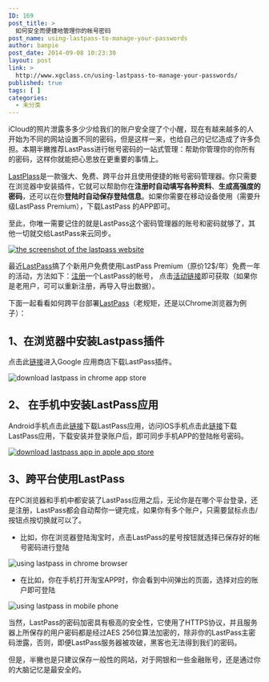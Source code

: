 ```yaml
---
ID: 169
post_title: >
  如何安全而便捷地管理你的帐号密码
post_name: using-lastpass-to-manage-your-passwords
author: banpie
post_date: 2014-09-08 10:23:30
layout: post
link: >
  http://www.xgclass.cn/using-lastpass-to-manage-your-passwords/
published: true
tags: [ ]
categories:
  - 未分类
---
```

iCloud的照片泄露多多少少给我们的账户安全提了个小醒，现在有越来越多的人开始为不同的网站设置不同的密码，但是这样一来，也给自己的记忆造成了许多负担。本期半撇推荐LastPass进行帐号密码的一站式管理：帮助你管理你的你所有的密码，这样你就能把心思放在更重要的事情上。

[LastPlass][1]是一款强大、免费、跨平台并且使用便捷的帐号密码管理器。你只需要在浏览器中安装插件，它就可以帮助你在**注册时自动填写各种资料**、**生成高强度的密码**，还可以在你**登陆时自动保存登陆信息**。如果你需要在移动设备使用（需要升级LastPass Premium），下载LastPass 的APP即可。

至此，你唯一需要记住的就是LastPass这个密码管理器的账号和密码就够了，其他一切就交给LastPass来云同步。

[![the screenshot of the lastpass website][2]][3]

最近[LastPass][1]搞了个新用户免费使用LastPass Premium（原价12$/年）免费一年的活动，方法如下：[注册][4]一个LastPass的帐号， 点击[活动链接][5]即可获取（如果你是老用户，可可以重新注册，再导入导出数据）。

下面一起看看如何跨平台部署[LastPass][1]（老规矩，还是以Chrome浏览器为例子）：

## 1、在浏览器中安装Lastpass插件

点击此[链接][6]进入Google 应用商店下载LastPass插件。

![download lastpass in chrome app store][7]

## 2、 在手机中安装LastPass应用

Android手机点击此[链接][8]下载LastPass应用，访问IOS手机点击此[链接][9]下载LastPass应用，下载安装并登录账户后，即可同步手机APP的登陆帐号密码。

[![download lastpass app in apple app store][10]][11]

## 3、跨平台使用LastPass

在PC浏览器和手机中都安装了LastPass应用之后，无论你是在哪个平台登录，还是注册，LastPass都会自动帮你一键完成，如果你有多个账户，只需要鼠标点击/按钮点按切换就可以了。

*   比如，你在浏览器登陆淘宝时，点击LastPass的星号按钮就选择已保存好的帐号密码进行登陆

![using lastpass in chrome browser][12]

*   在比如，你在手机打开淘宝APP时，你会看到中间弹出的页面，选择对应的账户即可登陆

![using lastpass in mobile phone][13]

当然，LastPass的密码加密具有极高的安全性，它使用了HTTPS协议，并且服务器上所保存的用户密码都是经过AES 256位算法加密的，除非你的LastPass主密码泄露，否则，即便LastPass服务器被攻破，黑客也无法得到我们的密码。

但是，半撇也是只建议保存一般性的网站，对于网银和一些金融账号，还是通过你的大脑记忆是最安全的。

 [1]: https://lastpass.com/
 [2]: http://7arnhx.com1.z0.glb.clouddn.com/wp-content/uploads/2014/09/the-screenshot-of-the-lastpass-website-600x304.jpg
 [3]: http://7arnhx.com1.z0.glb.clouddn.com/wp-content/uploads/2014/09/the-screenshot-of-the-lastpass-website.jpg
 [4]: https://lastpass.com/create_account.php?fromloginpage=1
 [5]: https://lastpass.com/promo.php?n=AppSumo&h=5395864c42a0ae0fe571f914852e9dd2bc5b5b218e9d15bee277029d8d0a81c5
 [6]: https://chrome.google.com/webstore/detail/lastpass-free-password-ma/hdokiejnpimakedhajhdlcegeplioahd?utm_source=chrome-ntp-icon
 [7]: http://7arnhx.com1.z0.glb.clouddn.com/wp-content/uploads/2014/09/download-lastpass-in-chrome-app-store-600x278.jpg
 [8]: https://play.google.com/store/apps/details?id=com.lastpass.lpandroid&hl=en
 [9]: https://itunes.apple.com/app/id324613447
 [10]: http://7arnhx.com1.z0.glb.clouddn.com/wp-content/uploads/2014/09/download-lastpass-app-in-apple-app-store-600x257.jpg
 [11]: http://7arnhx.com1.z0.glb.clouddn.com/wp-content/uploads/2014/09/download-lastpass-app-in-apple-app-store.jpg
 [12]: http://7arnhx.com1.z0.glb.clouddn.com/wp-content/uploads/2014/09/using-lastpass-in-chrome-browser-600x287.jpg
 [13]: http://7arnhx.com1.z0.glb.clouddn.com/wp-content/uploads/2014/09/using-lastpass-in-mobile-phone-360x600.jpg